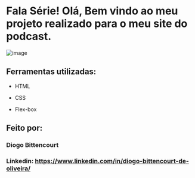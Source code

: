 # Fala Série! Olá, Bem vindo ao meu projeto realizado para o meu site do podcast.

![image](https://live.staticflickr.com/65535/52810555729_3236d3d924_b.jpg)

## Ferramentas utilizadas:

* HTML

* CSS

* Flex-box

## Feito por:

### Diogo Bittencourt

### Linkedin: https://www.linkedin.com/in/diogo-bittencourt-de-oliveira/
